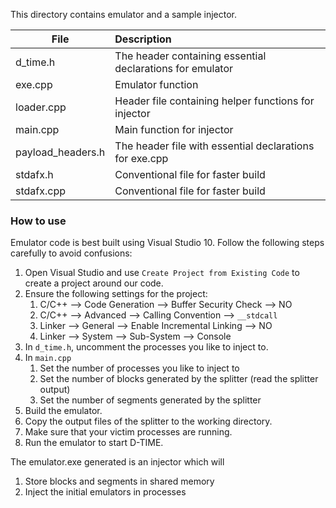 This directory contains emulator and a sample injector.

| File              | Description                                                    |
|-------------------|:---------------------------------------------------------------|
| d_time.h          | The header containing essential declarations for emulator      |
| exe.cpp           | Emulator function                                              |
| loader.cpp        | Header file containing helper functions for injector          |
| main.cpp          | Main function for injector                                     |
| payload_headers.h | The header file with essential declarations for exe.cpp        |
| stdafx.h          | Conventional file for faster build                             |
| stdafx.cpp        | Conventional file for faster build                             |

### How to use
Emulator code is best built using Visual Studio 10.
Follow the following steps carefully to avoid confusions:
1. Open Visual Studio and use `Create Project from Existing Code` to create a project around our code.
2. Ensure the following settings for the project:  
   1. C/C++ --> Code Generation --> Buffer Security Check --> NO
   2. C/C++ --> Advanced --> Calling Convention --> `__stdcall`
   3. Linker --> General --> Enable Incremental Linking --> NO
   4. Linker --> System --> Sub-System --> Console
3. In `d_time.h`, uncomment the processes you like to inject to.
4. In `main.cpp`  
   1. Set the number of processes you like to inject to
   2. Set the number of blocks generated by the splitter (read the splitter output)
   3. Set the number of segments generated by the splitter
5. Build the emulator.
6. Copy the output files of the splitter to the working directory.
6. Make sure that your victim processes are running.
7. Run the emulator to start D-TIME.

The emulator.exe generated is an injector which will
   1. Store blocks and segments in shared memory
   2. Inject the initial emulators in processes
